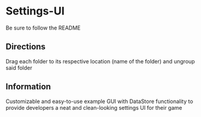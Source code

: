 # Settings-UI #
Be sure to follow the README

## Directions ##
Drag each folder to its respective location (name of the folder) and ungroup said folder

## Information ##
Customizable and easy-to-use example GUI with DataStore functionality to provide developers  a neat and clean-looking settings UI for their game
